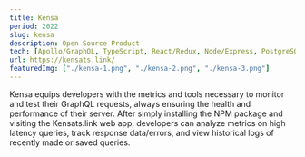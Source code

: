 ```yaml
---
title: Kensa
period: 2022
slug: kensa
description: Open Source Product
tech: [Apollo/GraphQL, TypeScript, React/Redux, Node/Express, PostgreSQL, D3/ChartJS, JWT]
url: https://kensats.link/
featuredImg: ["./kensa-1.png", "./kensa-2.png", "./kensa-3.png"]
---
```


Kensa equips developers with the metrics and tools necessary to monitor and test their GraphQL requests, always ensuring the health and performance of their server. After simply installing the NPM package and visiting the Kensats.link web app, developers can analyze metrics on high latency queries, track response data/errors, and view historical logs of recently made or saved queries.